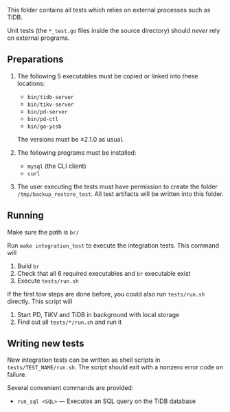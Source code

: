 This folder contains all tests which relies on external processes such as TiDB.

Unit tests (the `*_test.go` files inside the source directory) should *never* rely on external
programs.

## Preparations

1. The following 5 executables must be copied or linked into these locations:
    * `bin/tidb-server`
    * `bin/tikv-server`
    * `bin/pd-server`
    * `bin/pd-ctl`
    * `bin/go-ycsb`

    The versions must be ≥2.1.0 as usual.

2. The following programs must be installed:

    * `mysql` (the CLI client)
    * `curl`

3. The user executing the tests must have permission to create the folder
    `/tmp/backup_restore_test`. All test artifacts will be written into this folder.

## Running

Make sure the path is `br/`

Run `make integration_test` to execute the integration tests. This command will

1. Build `br`
2. Check that all 6 required executables and `br` executable exist
3. Execute `tests/run.sh`

If the first tow steps are done before, you could also run `tests/run.sh` directly.
This script will

1. Start PD, TiKV and TiDB in background with local storage
2. Find out all `tests/*/run.sh` and run it

## Writing new tests

New integration tests can be written as shell scripts in `tests/TEST_NAME/run.sh`.
The script should exit with a nonzero error code on failure.

Several convenient commands are provided:

* `run_sql <SQL>` — Executes an SQL query on the TiDB database